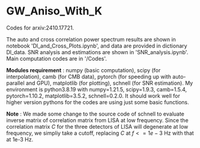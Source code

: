 # GW_Aniso_With_K
Codes for arxiv:2410.17721.

The auto and cross correlation power spectrum results are shown in notebook 'Dl_and_Cross_Plots.ipynb', and data are provided in dictionary Dl_data. SNR analysis and estimations are shown in 'SNR_analysis.ipynb'. Main computation codes are in '/Codes'.

**Modules requirement** : numpy (basic computation), scipy (for interpolation), camb (for CMB data), pytorch (for speeding up with auto-parallel and GPU), matplotlib (for plotting), schnell (for SNR estimation). My environment is python3.8.19 with numpy=1.21.5, scipy=1.9.3, camb=1.5.4, pytorch=1.10.2, matplotlib=3.5.2, schnell=0.2.0. It should work well for higher version pythons for the codes are using just some basic functions.

**Note** : We made some change to the source code of schnell to evaluate inverse matrix of correlation matrix from LISA at low frequency. Since the correlation matrix $C$ for the three detectors of LISA will degenerate at low frequency, we simpliy take a cutoff, replacing $C$ at $f<=1e-3$ Hz with that at 1e-3 Hz.